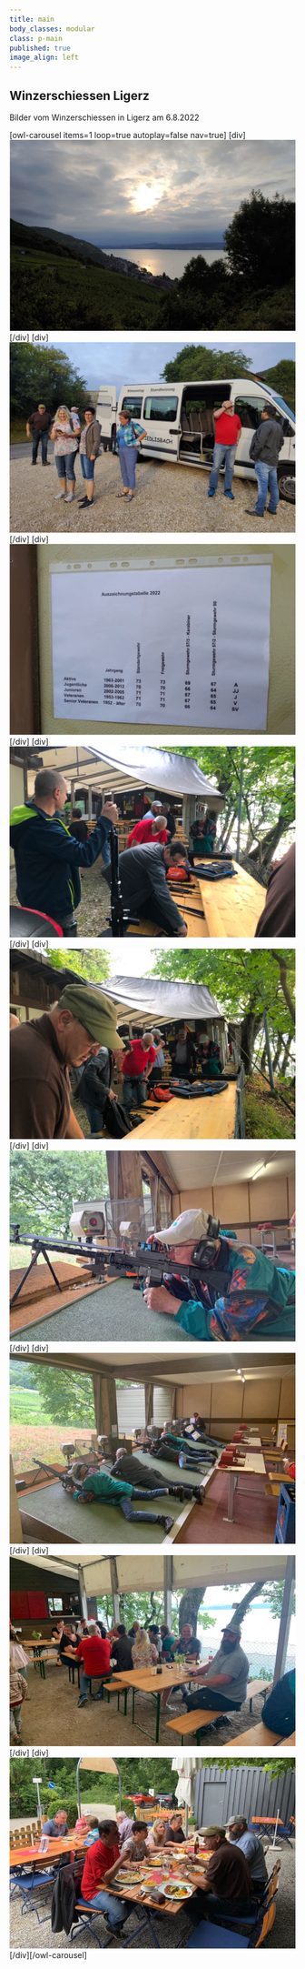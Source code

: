 ```yaml
---
title: main
body_classes: modular
class: p-main
published: true
image_align: left
---
```


## Winzerschiessen Ligerz

Bilder vom Winzerschiessen in Ligerz am 6.8.2022

[owl-carousel items=1 loop=true autoplay=false nav=true]
[div]
![Bild Winzerschiessen in Ligerz](winzerschiessen-1.jpg?lightbox)  
[/div]
[div]
![Bild Winzerschiessen in Ligerz](winzerschiessen-2.jpg?lightbox)  
[/div]
[div]
![Bild Winzerschiessen in Ligerz](winzerschiessen-3.jpg?lightbox)  
[/div]
[div]
![Bild Winzerschiessen in Ligerz](winzerschiessen-4.jpg?lightbox)  
[/div]
[div]
![Bild Winzerschiessen in Ligerz](winzerschiessen-5.jpg?lightbox)  
[/div]
[div]
![Bild Winzerschiessen in Ligerz](winzerschiessen-6.jpg?lightbox)  
[/div]
[div]
![Bild Winzerschiessen in Ligerz](winzerschiessen-7.jpg?lightbox)  
[/div]
[div]
![Bild Winzerschiessen in Ligerz](winzerschiessen-8.jpg?lightbox)  
[/div]
[div]
![Bild Winzerschiessen in Ligerz](winzerschiessen-9.jpg?lightbox)  
[/div][/owl-carousel]

